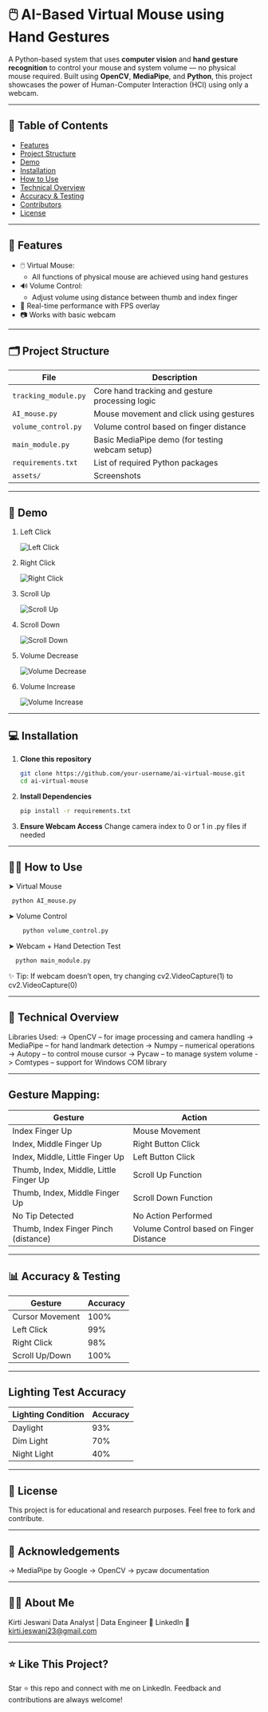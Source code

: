 # 🖱️ AI-Based Virtual Mouse using Hand Gestures

A Python-based system that uses **computer vision** and **hand gesture recognition** to control your mouse and system volume — no physical mouse required. Built using **OpenCV**, **MediaPipe**, and **Python**, this project showcases the power of Human-Computer Interaction (HCI) using only a webcam.

---

## 📌 Table of Contents

- [Features](#features)
- [Project Structure](#project-structure)
- [Demo](#demo)
- [Installation](#installation)
- [How to Use](#how-to-use)
- [Technical Overview](#technical-overview)
- [Accuracy & Testing](#accuracy--testing)
- [Contributors](#contributors)
- [License](#license)

---

## 🚀 Features

- 🖱️ Virtual Mouse:
  - All functions of physical mouse are achieved using hand gestures
- 🔊 Volume Control:
  - Adjust volume using distance between thumb and index finger
- 🎯 Real-time performance with FPS overlay
- 📷 Works with basic webcam

---

## 🗂 Project Structure

| File                | Description                                          |
|---------------------|----------------------------------------------------- |
| `tracking_module.py` | Core hand tracking and gesture processing logic     |
| `AI_mouse.py`        | Mouse movement and click using gestures             |
| `volume_control.py`  | Volume control based on finger distance             |
| `main_module.py`     | Basic MediaPipe demo (for testing webcam setup)     |
| `requirements.txt`   | List of required Python packages                    |
| `assets/`            | Screenshots                                         |

---

## 🎥 Demo

1. Left Click
   
   ![Left Click](https://github.com/user-attachments/assets/d34a7e85-9f69-42e4-b2f4-2676d99bbf68)


2. Right Click
   
   ![Right Click](https://github.com/user-attachments/assets/3b42b5f4-9832-4beb-8ae4-4aa545e231a2)


3. Scroll Up
   
   ![Scroll Up](https://github.com/user-attachments/assets/f036a372-ad0a-49d7-b208-ed45cd5fbb68)

   
4. Scroll Down
   
   ![Scroll Down](https://github.com/user-attachments/assets/b7058535-dd4a-49cf-b302-d2a10c789174)


5. Volume Decrease

   ![Volume Decrease](https://github.com/user-attachments/assets/8969d672-e750-4191-a35d-774a2b702fdd)


6. Volume Increase
  
   ![Volume Increase](https://github.com/user-attachments/assets/90109099-748c-4d3c-b318-b8a0be954ed9)


---

## 💻 Installation

1. **Clone this repository**
   ```bash
   git clone https://github.com/your-username/ai-virtual-mouse.git
   cd ai-virtual-mouse

2. **Install Dependencies**
   ```bash
   pip install -r requirements.txt

3. **Ensure Webcam Access**
   Change camera index to 0 or 1 in .py files if needed

---

## 🧑‍💻 How to Use

➤ Virtual Mouse
   ```bash
    python AI_mouse.py
```
➤ Volume Control
```bash
    python volume_control.py
```
➤ Webcam + Hand Detection Test
```bash
  python main_module.py
```
✨ Tip: If webcam doesn’t open, try changing cv2.VideoCapture(1) to cv2.VideoCapture(0)

---

## 🧠 Technical Overview

Libraries Used:
-> OpenCV – for image processing and camera handling
-> MediaPipe – for hand landmark detection
-> Numpy – numerical operations
-> Autopy – to control mouse cursor
-> Pycaw – to manage system volume
-> Comtypes – support for Windows COM library

---

## Gesture Mapping:

| Gesture                                | Action                                              |
|----------------------------------------|-----------------------------------------------------|
| Index Finger Up                        | Mouse Movement                                      |
| Index, Middle Finger Up                | Right Button Click                                  |
| Index, Middle, Little Finger Up        | Left Button Click                                   |
| Thumb, Index, Middle, Little Finger Up | Scroll Up Function                                  |
| Thumb, Index, Middle Finger Up         | Scroll Down Function                                |
| No Tip Detected                        | No Action Performed                                 |
| Thumb, Index Finger Pinch (distance)   | Volume Control based on Finger Distance             |

---

## 📊 Accuracy & Testing

| Gesture         | Accuracy |
| --------------- | -------- |
| Cursor Movement | 100%     |
| Left Click      | 99%      |
| Right Click     | 98%      |
| Scroll Up/Down  | 100%     |

---

## Lighting Test Accuracy

| Lighting Condition | Accuracy |
| ------------------ | -------- |
| Daylight           | 93%      |
| Dim Light          | 70%      |
| Night Light        | 40%      |

---

## 📄 License
This project is for educational and research purposes. Feel free to fork and contribute.

---

## 🙌 Acknowledgements
  -> MediaPipe by Google
  -> OpenCV
  -> pycaw documentation

---

## 🙋‍♀️ About Me
Kirti Jeswani
Data Analyst | Data Engineer
🔗 LinkedIn
📧 kirti.jeswani23@gmail.com

---

## ⭐ Like This Project?
Star ⭐ this repo and connect with me on LinkedIn. Feedback and contributions are always welcome!


